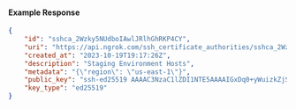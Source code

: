 <!-- Code generated for API Clients. DO NOT EDIT. -->

#### Example Response

```json
{
	"id": "sshca_2Wzky5NUdboIAwlJRlhGhRKP4CY",
	"uri": "https://api.ngrok.com/ssh_certificate_authorities/sshca_2Wzky5NUdboIAwlJRlhGhRKP4CY",
	"created_at": "2023-10-19T19:17:26Z",
	"description": "Staging Environment Hosts",
	"metadata": "{\"region\": \"us-east-1\"}",
	"public_key": "ssh-ed25519 AAAAC3NzaC1lZDI1NTE5AAAAIGxDq0+yWuizkZjSGN1QF9tsQat06hdlCoZRTvCcX0ou",
	"key_type": "ed25519"
}
```
